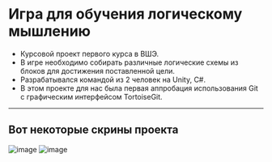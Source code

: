 # Игра для обучения логическому мышлению
- Курсовой проект первого курса в ВШЭ.
- В игре необходимо собирать различные логические схемы из блоков для достижения поставленной цели.
- Разрабатывался командой из 2 человек на Unity, C#.
- В этом проекте для нас была первая аппробация использования Git с графическим интерфейсом TortoiseGit.
---
## Вот некоторые скрины проекта
![image](https://github.com/GlarkDen/UnityGame/assets/90215968/7523b5eb-0913-49b6-938d-3efc632f14d6)
![image](https://github.com/GlarkDen/UnityGame/assets/90215968/7c852876-a8da-4ea3-8a2c-64cc2b71d6f2)


